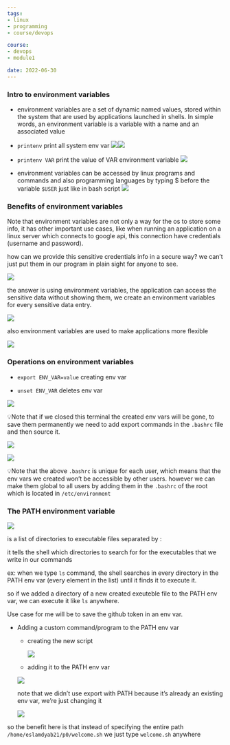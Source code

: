 ```yaml
---
tags: 
- linux
- programming
- course/devops

course:
- devops
- module1

date: 2022-06-30
---
```


### Intro to environment variables

*   environment variables are a set of dynamic named values, stored within the system that are used by applications launched in shells. In simple words, an environment variable is a variable with a name and an associated value

*   `printenv` print all system env var
    [![](Environment-Variables-images/Untitled.png)](Environment-Variables-images/Untitled.png)[![](Environment-Variables-images/Untitled%201.png)](Environment-Variables-images/Untitled%201.png)
    

*   `printenv VAR` print the value of VAR environment variable
    [![](Environment-Variables-images/Untitled%202.png)](Environment-Variables-images/Untitled%202.png)
    

*   environment variables can be accessed by linux programs and commands and also programming languages by typing $ before the variable `$USER` just like in bash script
    [![](Environment-Variables-images/Untitled%203.png)](Environment-Variables-images/Untitled%203.png)

### Benefits of environment variables

Note that environment variables are not only a way for the os to store some info, it has other important use cases, like when running an application on a linux server which connects to google api, this connection have credentials (username and password).

how can we provide this sensitive credentials info in a secure way? we can’t just put them in our program in plain sight for anyone to see.

[![](Environment-Variables-images/Untitled%204.png)](Environment-Variables-images/Untitled%204.png)

the answer is using environment variables, the application can access the sensitive data without showing them, we create an environment variables for every sensitive data entry.

[![](Environment-Variables-images/Untitled%205.png)](Environment-Variables-images/Untitled%205.png)

also environment variables are used to make applications more flexible

[![](Environment-Variables-images/Untitled%206.png)](Environment-Variables-images/Untitled%206.png)

### Operations on environment variables

*   `export ENV_VAR=value` creating env var

*   `unset ENV_VAR` deletes env var

[![](Environment-Variables-images/Untitled%207.png)](Environment-Variables-images/Untitled%207.png)

💡Note that if we closed this terminal the created env vars will be gone, to save them permanently 
    we need to add export commands in the `.bashrc` file and then source it.

[![](Environment-Variables-images/Untitled%208.png)](Environment-Variables-images/Untitled%208.png)

[![](Environment-Variables-images/Untitled%209.png)](Environment-Variables-images/Untitled%209.png)

💡Note that the above `.bashrc` is unique for each user, which means that the env vars we created 
    won’t be accessible by other users. however we can make them global to all users by adding them in the `.bashrc` of the root which is located in `/etc/environment`

### The PATH environment variable

[![](Environment-Variables-images/Untitled%2010.png)](Environment-Variables-images/Untitled%2010.png)

is a list of directories to executable files separated by :

it tells the shell which directories to search for for the executables that we write in our commands

ex: when we type `ls` command, the shell searches in every directory in the PATH env var (every element in the list) until it finds it to execute it.

so if we added a directory of a new created exeuteble file to the PATH env var, we can execute it like `ls` anywhere.

Use case for me will be to save the github token in an env var.

*   Adding a custom command/program to the PATH env var
    
    *   creating the new script
        
        [![](Environment-Variables-images/Untitled%2011.png)](Environment-Variables-images/Untitled%2011.png)
        
    
    *   adding it to the PATH env var
    
    [![](Environment-Variables-images/Untitled%2012.png)](Environment-Variables-images/Untitled%2012.png)
    
    note that we didn’t use export with PATH because it’s already an existing env var, we’re just changing it
    
    [![](Environment-Variables-images/Untitled%2013.png)](Environment-Variables-images/Untitled%2013.png)
    

so the benefit here is that instead of specifying the entire path `/home/eslamdyab21/p0/welcome.sh` we just type `welcome.sh` anywhere

